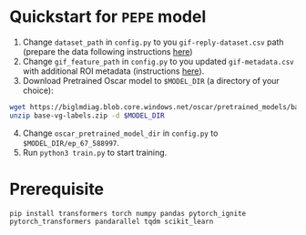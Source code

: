 # Quickstart for `PEPE` model
1. Change `dataset_path` in `config.py` to you `gif-reply-dataset.csv` path (prepare the data following instructions [here](../../data/README.md#gif-reply-dataset))
2. Change `gif_feature_path` in `config.py` to you updated `gif-metadata.csv` with additional ROI metadata (instructions [here](../../data/README.md#gif-metadata)).
3. Download Pretrained Oscar model to `$MODEL_DIR` (a directory of your choice):
```bash
wget https://biglmdiag.blob.core.windows.net/oscar/pretrained_models/base-vg-labels.zip
unzip base-vg-labels.zip -d $MODEL_DIR
```

4. Change `oscar_pretrained_model_dir` in `config.py` to `$MODEL_DIR/ep_67_588997`.
5. Run `python3 train.py` to start training.

# Prerequisite
```
pip install transformers torch numpy pandas pytorch_ignite pytorch_transformers pandarallel tqdm scikit_learn
```
